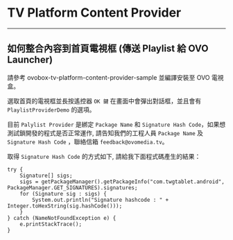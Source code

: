 # TV Platform Content Provider

---

## 如何整合內容到首頁電視框 (傳送 Playlist 給 OVO Launcher)

請參考 ovobox-tv-platform-content-provider-sample 並編譯安裝至 OVO 電視盒。

選取首頁的電視框並長按遙控器 `OK 鍵` 在畫面中會彈出對話框，並且會有 `PlaylistProviderDemo` 的選項。

目前 `Palylist Provider` 是綁定 `Package Name` 和 `Signature Hash Code`，如果想測試鎖開發的程式是否正常運作, 請告知我們的工程人員 `Package Name` 及 `Signature Hash Code` ，聯絡信箱 `feedback@ovomedia.tv`。

取得 `Signature Hash Code` 的方式如下, 請給我下面程式碼產生的結果：

~~~
try {
    Signature[] sigs;
    sigs = getPackageManager().getPackageInfo("com.twgtablet.android", PackageManager.GET_SIGNATURES).signatures;
    for (Signature sig : sigs) {
        System.out.println("Signature hashcode : " + Integer.toHexString(sig.hashCode()));
    }
} catch (NameNotFoundException e) {
    e.printStackTrace();
}
~~~

